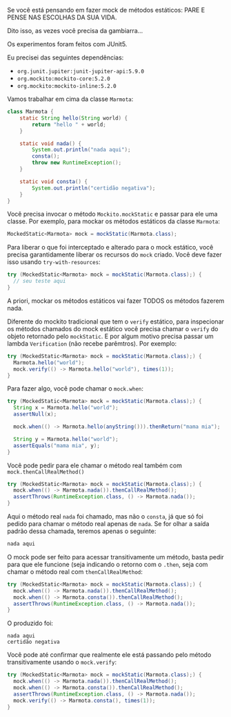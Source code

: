 Se você está pensando em fazer mock de métodos estáticos: PARE E PENSE NAS ESCOLHAS DA SUA VIDA.

Dito isso, as vezes você precisa da gambiarra...

Os experimentos foram feitos com JUnit5.

Eu precisei das seguintes dependências:

- `org.junit.jupiter:junit-jupiter-api:5.9.0`
- `org.mockito:mockito-core:5.2.0`
- `org.mockito:mockito-inline:5.2.0`

Vamos trabalhar em cima da classe `Marmota`:

```java
class Marmota {
    static String hello(String world) {
        return "hello " + world;
    }

    static void nada() {
        System.out.println("nada aqui");
        consta();
        throw new RuntimeException();
    }

    static void consta() {
        System.out.println("certidão negativa");
    }
}
```

Você precisa invocar o método `Mockito.mockStatic` e passar para ele uma classe. Por exemplo,
para mockar os métodos estáticos da classe `Marmota`:

```java
MockedStatic<Marmota> mock = mockStatic(Marmota.class);
```

Para liberar o que foi interceptado e alterado para o mock estático, você precisa
garantidamente liberar os recursos do `mock` criado. Você deve fazer isso usando
`try-with-resources`:

```java
try (MockedStatic<Marmota> mock = mockStatic(Marmota.class);) {
  // seu teste aqui
}
```

A priori, mockar os métodos estáticos vai fazer TODOS os métodos fazerem nada.

Diferente do mockito tradicional que tem o `verify` estático, para inspecionar
os métodos chamados do mock estático você precisa chamar o `verify` do objeto
retornado pelo `mockStatic`. E por algum motivo precisa passar um lambda `Verification`
(não recebe parêmtros). Por exemplo:

```java
try (MockedStatic<Marmota> mock = mockStatic(Marmota.class);) {
  Marmota.hello("world");
  mock.verify(() -> Marmota.hello("world"), times(1));
}
```

Para fazer algo, você pode chamar o `mock.when`:

```java
try (MockedStatic<Marmota> mock = mockStatic(Marmota.class);) {
  String x = Marmota.hello("world");
  assertNull(x);

  mock.when(() -> Marmota.hello(anyString())).thenReturn("mama mia");

  String y = Marmota.hello("world");
  assertEquals("mama mia", y);
}
```

Você pode pedir para ele chamar o método real também com `mock.thenCallRealMethod()`

```java
try (MockedStatic<Marmota> mock = mockStatic(Marmota.class);) {
  mock.when(() -> Marmota.nada()).thenCallRealMethod();
  assertThrows(RuntimeException.class, () -> Marmota.nada());
}
```

Aqui o método real `nada` foi chamado, mas não o `consta`,
já que só foi pedido para chamar o método real apenas de `nada`.
Se for olhar a saída padrão dessa chamada, teremos apenas o
seguinte:

```txt
nada aqui
```

O mock pode ser feito para acessar transitivamente um método, basta
pedir para que ele funcione (seja indicando o retorno com o `.then`, seja
com chamar o método real com `thenCallRealMethod`:

```java
try (MockedStatic<Marmota> mock = mockStatic(Marmota.class);) {
  mock.when(() -> Marmota.nada()).thenCallRealMethod();
  mock.when(() -> Marmota.consta()).thenCallRealMethod();
  assertThrows(RuntimeException.class, () -> Marmota.nada());
}
```

O produzido foi:

```
nada aqui
certidão negativa
```

Você pode até confirmar que realmente ele está passando pelo
método transitivamente usando o `mock.verify`:

```java
try (MockedStatic<Marmota> mock = mockStatic(Marmota.class);) {
  mock.when(() -> Marmota.nada()).thenCallRealMethod();
  mock.when(() -> Marmota.consta()).thenCallRealMethod();
  assertThrows(RuntimeException.class, () -> Marmota.nada());
  mock.verify(() -> Marmota.consta(), times(1));
}
```
